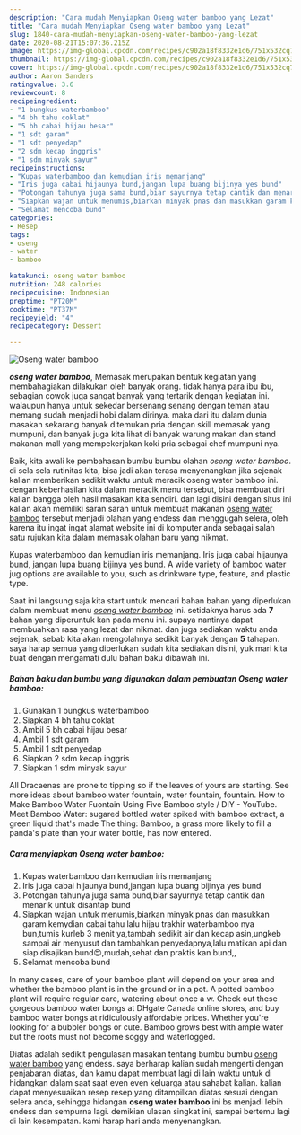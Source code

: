 ```yaml
---
description: "Cara mudah Menyiapkan Oseng water bamboo yang Lezat"
title: "Cara mudah Menyiapkan Oseng water bamboo yang Lezat"
slug: 1840-cara-mudah-menyiapkan-oseng-water-bamboo-yang-lezat
date: 2020-08-21T15:07:36.215Z
image: https://img-global.cpcdn.com/recipes/c902a18f8332e1d6/751x532cq70/oseng-water-bamboo-foto-resep-utama.jpg
thumbnail: https://img-global.cpcdn.com/recipes/c902a18f8332e1d6/751x532cq70/oseng-water-bamboo-foto-resep-utama.jpg
cover: https://img-global.cpcdn.com/recipes/c902a18f8332e1d6/751x532cq70/oseng-water-bamboo-foto-resep-utama.jpg
author: Aaron Sanders
ratingvalue: 3.6
reviewcount: 8
recipeingredient:
- "1 bungkus waterbamboo"
- "4 bh tahu coklat"
- "5 bh cabai hijau besar"
- "1 sdt garam"
- "1 sdt penyedap"
- "2 sdm kecap inggris"
- "1 sdm minyak sayur"
recipeinstructions:
- "Kupas waterbamboo dan kemudian iris memanjang"
- "Iris juga cabai hijaunya bund,jangan lupa buang bijinya yes bund"
- "Potongan tahunya juga sama bund,biar sayurnya tetap cantik dan menarik untuk disantap bund"
- "Siapkan wajan untuk menumis,biarkan minyak pnas dan masukkan garam kemydian cabai tahu lalu hijau trakhir waterbamboo nya bun,tumis kurleb 3 menit ya,tambah sedikit air dan kecap asin,ungkeb sampai air menyusut dan tambahkan penyedapnya,lalu matikan api dan siap disajikan bund😍,mudah,sehat dan praktis kan bund,,"
- "Selamat mencoba bund"
categories:
- Resep
tags:
- oseng
- water
- bamboo

katakunci: oseng water bamboo 
nutrition: 248 calories
recipecuisine: Indonesian
preptime: "PT20M"
cooktime: "PT37M"
recipeyield: "4"
recipecategory: Dessert

---
```



![Oseng water bamboo](https://img-global.cpcdn.com/recipes/c902a18f8332e1d6/751x532cq70/oseng-water-bamboo-foto-resep-utama.jpg)

<b><i>oseng water bamboo</i></b>, Memasak merupakan bentuk kegiatan yang membahagiakan dilakukan oleh banyak orang. tidak hanya para ibu ibu, sebagian cowok juga sangat banyak yang tertarik dengan kegiatan ini. walaupun hanya untuk sekedar bersenang senang dengan teman atau memang sudah menjadi hobi dalam dirinya. maka dari itu dalam dunia masakan sekarang banyak ditemukan pria dengan skill memasak yang mumpuni, dan banyak juga kita lihat di banyak warung makan dan stand makanan mall yang mempekerjakan koki pria sebagai chef mumpuni nya.

Baik, kita awali ke pembahasan bumbu bumbu olahan <i>oseng water bamboo</i>. di sela sela rutinitas kita, bisa jadi akan terasa menyenangkan jika sejenak kalian memberikan sedikit waktu untuk meracik oseng water bamboo ini. dengan keberhasilan kita dalam meracik menu tersebut, bisa membuat diri kalian bangga oleh hasil masakan kita sendiri. dan lagi disini dengan situs ini kalian akan memiliki saran saran untuk membuat makanan <u>oseng water bamboo</u> tersebut menjadi olahan yang endess dan menggugah selera, oleh karena itu ingat ingat alamat website ini di komputer anda sebagai salah satu rujukan kita dalam memasak olahan baru yang nikmat.

Kupas waterbamboo dan kemudian iris memanjang. Iris juga cabai hijaunya bund, jangan lupa buang bijinya yes bund. A wide variety of bamboo water jug options are available to you, such as drinkware type, feature, and plastic type.


Saat ini langsung saja kita start untuk mencari bahan bahan yang diperlukan dalam membuat menu <u><i>oseng water bamboo</i></u> ini. setidaknya harus ada <b>7</b> bahan yang diperuntuk kan pada menu ini. supaya nantinya dapat membuahkan rasa yang lezat dan nikmat. dan juga sediakan waktu anda sejenak, sebab kita akan mengolahnya sedikit banyak dengan <b>5</b> tahapan. saya harap semua yang diperlukan sudah kita sediakan disini, yuk mari kita buat dengan mengamati dulu bahan baku dibawah ini.

<!--inarticleads1-->

##### Bahan baku dan bumbu yang digunakan dalam pembuatan Oseng water bamboo:

1. Gunakan 1 bungkus waterbamboo
1. Siapkan 4 bh tahu coklat
1. Ambil 5 bh cabai hijau besar
1. Ambil 1 sdt garam
1. Ambil 1 sdt penyedap
1. Siapkan 2 sdm kecap inggris
1. Siapkan 1 sdm minyak sayur


All Dracaenas are prone to tipping so if the leaves of yours are starting. See more ideas about bamboo water fountain, water fountain, fountain. How to Make Bamboo Water Fuontain Using Five Bamboo style / DIY - YouTube. Meet Bamboo Water: sugared bottled water spiked with bamboo extract, a green liquid that&#39;s made The thing: Bamboo, a grass more likely to fill a panda&#39;s plate than your water bottle, has now entered. 

<!--inarticleads2-->

##### Cara menyiapkan Oseng water bamboo:

1. Kupas waterbamboo dan kemudian iris memanjang
1. Iris juga cabai hijaunya bund,jangan lupa buang bijinya yes bund
1. Potongan tahunya juga sama bund,biar sayurnya tetap cantik dan menarik untuk disantap bund
1. Siapkan wajan untuk menumis,biarkan minyak pnas dan masukkan garam kemydian cabai tahu lalu hijau trakhir waterbamboo nya bun,tumis kurleb 3 menit ya,tambah sedikit air dan kecap asin,ungkeb sampai air menyusut dan tambahkan penyedapnya,lalu matikan api dan siap disajikan bund😍,mudah,sehat dan praktis kan bund,,
1. Selamat mencoba bund


In many cases, care of your bamboo plant will depend on your area and whether the bamboo plant is in the ground or in a pot. A potted bamboo plant will require regular care, watering about once a w. Check out these gorgeous bamboo water bongs at DHgate Canada online stores, and buy bamboo water bongs at ridiculously affordable prices. Whether you&#39;re looking for a bubbler bongs or cute. Bamboo grows best with ample water but the roots must not become soggy and waterlogged. 

Diatas adalah sedikit pengulasan masakan tentang bumbu bumbu <u>oseng water bamboo</u> yang endess. saya berharap kalian sudah mengerti dengan penjabaran diatas, dan kamu dapat membuat lagi di lain waktu untuk di hidangkan dalam saat saat even even keluarga atau sahabat kalian. kalian dapat menyesuaikan resep resep yang ditampilkan diatas sesuai dengan selera anda, sehingga hidangan <b>oseng water bamboo</b> ini bs menjadi lebih endess dan sempurna lagi. demikian ulasan singkat ini, sampai bertemu lagi di lain kesempatan. kami harap hari anda menyenangkan.
